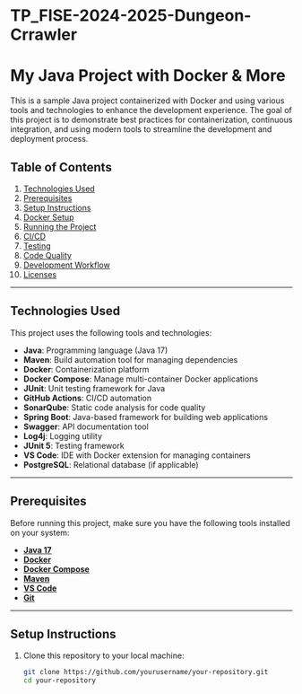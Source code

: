 # TP_FISE-2024-2025-Dungeon-Crrawler



# My Java Project with Docker & More

This is a sample Java project containerized with Docker and using various tools and technologies to enhance the development experience. The goal of this project is to demonstrate best practices for containerization, continuous integration, and using modern tools to streamline the development and deployment process.

## Table of Contents
1. [Technologies Used](#technologies-used)
2. [Prerequisites](#prerequisites)
3. [Setup Instructions](#setup-instructions)
4. [Docker Setup](#docker-setup)
5. [Running the Project](#running-the-project)
6. [CI/CD](#cicd)
7. [Testing](#testing)
8. [Code Quality](#code-quality)
9. [Development Workflow](#development-workflow)
10. [Licenses](#licenses)

---

## Technologies Used
This project uses the following tools and technologies:

- **Java**: Programming language (Java 17)
- **Maven**: Build automation tool for managing dependencies
- **Docker**: Containerization platform
- **Docker Compose**: Manage multi-container Docker applications
- **JUnit**: Unit testing framework for Java
- **GitHub Actions**: CI/CD automation
- **SonarQube**: Static code analysis for code quality
- **Spring Boot**: Java-based framework for building web applications
- **Swagger**: API documentation tool
- **Log4j**: Logging utility
- **JUnit 5**: Testing framework
- **VS Code**: IDE with Docker extension for managing containers
- **PostgreSQL**: Relational database (if applicable)

---

## Prerequisites

Before running this project, make sure you have the following tools installed on your system:

- **[Java 17](https://openjdk.java.net/)**
- **[Docker](https://www.docker.com/products/docker-desktop)**
- **[Docker Compose](https://docs.docker.com/compose/)**
- **[Maven](https://maven.apache.org/)**
- **[VS Code](https://code.visualstudio.com/)**
- **[Git](https://git-scm.com/)**

---

## Setup Instructions

1. Clone this repository to your local machine:
   ```bash
   git clone https://github.com/yourusername/your-repository.git
   cd your-repository

